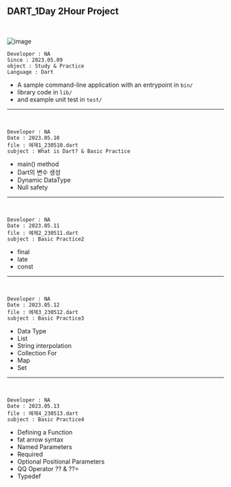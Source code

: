 ## DART_1Day 2Hour Project

<br>

![image](https://user-images.githubusercontent.com/116700688/237038614-73c458c6-5116-4105-a737-f92a8d3abc75.png)


```
Developer : NA
Since : 2023.05.09
object : Study & Practice
Language : Dart
```

- A sample command-line application with an entrypoint in `bin/` 
- library code in `lib/`
- and example unit test in `test/`

---
<br>

```
Developer : NA
Date : 2023.05.10
file : 에제1_230510.dart
subject : What is Dart? & Basic Practice 
```

- main() method
- Dart의 변수 생성
- Dynamic DataType
- Null safety

---
<br>

```
Developer : NA
Date : 2023.05.11
file : 에제2_230511.dart
subject : Basic Practice2 
```

- final
- late
- const

---
<br>

```
Developer : NA
Date : 2023.05.12
file : 에제3_230512.dart
subject : Basic Practice3 
```

- Data Type
- List
- String interpolation
- Collection For
- Map
- Set

---
<br>

```
Developer : NA
Date : 2023.05.13
file : 에제4_230513.dart
subject : Basic Practice4 
```

- Defining a Function
- fat arrow syntax
- Named Parameters
- Required
- Optional Positional Parameters
- QQ Operator ?? & ??=
- Typedef

